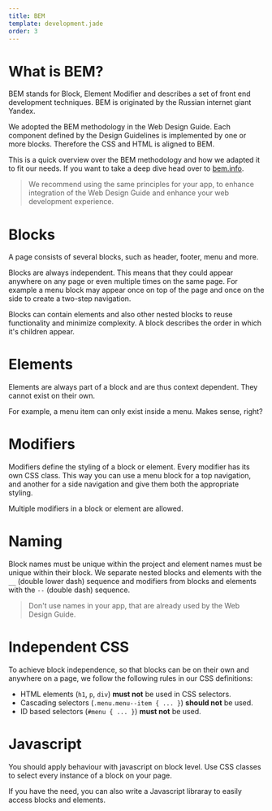 ```yaml
---
title: BEM
template: development.jade
order: 3
---
```


# What is BEM?

BEM stands for Block, Element Modifier and describes a set of front end
development techniques. BEM is originated by the Russian internet giant Yandex.

We adopted the BEM methodology in the Web Design Guide. Each component
defined by the Design Guidelines is implemented by one or more blocks.
Therefore the CSS and HTML is aligned to BEM.

This is a quick overview over the BEM methodology and how we adapted it to
fit our needs. If you want to take a deep dive head over to
[bem.info](https://bem.info/method/definitions/).


> We recommend using the same principles for your app, to enhance integration
> of the Web Design Guide and enhance your web development experience.

# Blocks

A page consists of several blocks, such as header, footer, menu and more.

Blocks are always independent. This means that they could appear anywhere on
any page or even multiple times on the same page. For example a menu block may
appear once on top of the page and once on the side to create a two-step
navigation.

Blocks can contain elements and also other nested blocks to reuse
functionality and minimize complexity. A block describes the order
in which it's children appear.

# Elements

Elements are always part of a block and are thus context dependent.
They cannot exist on their own.

For example, a menu item can only exist inside a menu. Makes sense, right?

# Modifiers

Modifiers define the styling of a block or element. Every modifier has its
own CSS class. This way you can use a menu block for a top navigation, and
another for a side navigation and give them both the appropriate styling.

Multiple modifiers in a block or element are allowed.

# Naming

Block names must be unique within the project and element names must be unique
within their block.
We separate nested blocks and elements with the <code>__</code>
(double lower dash) sequence and modifiers from blocks and elements with the
<code>--</code> (double dash) sequence.

> Don't use names in your app, that are already used by the Web Design Guide.

# Independent CSS

To achieve block independence, so that blocks can be on their own and anywhere
on a page, we follow the following rules in our CSS definitions:

* HTML elements (<code>h1</code>, <code>p</code>, <code>div</code>)
  <strong>must not</strong> be used in CSS selectors.
* Cascading selectors (<code>.menu.menu--item { ... }</code>)
  <strong>should not</strong> be used.
* ID based selectors (<code>#menu { ... }</code>) <strong>must not</strong>
  be used.


# Javascript

You should apply behaviour with javascript on block level. Use CSS classes to
select every instance of a block on your page.

If you have the need, you can also write a Javascript libraray to easily
access blocks and elements.

<!-- Copyright AXA Versicherungen AG 2015 -->
